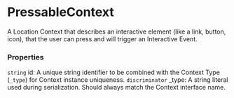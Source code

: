# PressableContext
A Location Context that describes an interactive element (like a link, button, icon), 
that the user can press and will trigger an Interactive Event.

### Properties
`string` id: A unique string identifier to be combined with the Context Type (`_type`) 
for Context instance uniqueness.
`discriminator` _type: A string literal used during serialization. Should always match the Context interface name.

